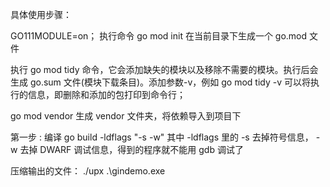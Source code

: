 具体使用步骤：

GO111MODULE=on；
执行命令 go mod init 在当前目录下生成一个 go.mod 文件

执行 go mod tidy 命令，它会添加缺失的模块以及移除不需要的模块。执行后会生成 go.sum 文件(模块下载条目)。添加参数-v，例如 go mod tidy -v 可以将执行的信息，即删除和添加的包打印到命令行；

go mod vendor 生成 vendor 文件夹，将依赖导入到项目下

第一步 : 编译 go build -ldflags "-s -w"
其中 -ldflags 里的 -s 去掉符号信息， -w 去掉 DWARF 调试信息，得到的程序就不能用 gdb 调试了

压缩输出的文件： ./upx .\gindemo.exe
